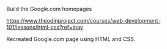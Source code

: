 Build the Google.com homepages

https://www.theodinproject.com/courses/web-development-101/lessons/html-css?ref=lnav

Recreated Google.com page using HTML and CSS.

